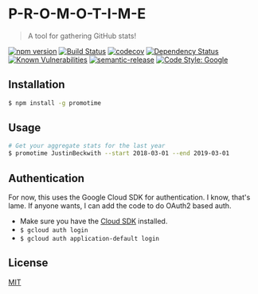 # P-R-O-M-O-T-I-M-E
> A tool for gathering GitHub stats!

[![npm version](https://img.shields.io/npm/v/promotime.svg)](https://www.npmjs.org/package/promotime)
[![Build Status](https://api.cirrus-ci.com/github/JustinBeckwith/promotime.svg)](https://cirrus-ci.com/github/JustinBeckwith/promotime)
[![codecov](https://codecov.io/gh/JustinBeckwith/promotime/branch/master/graph/badge.svg)](https://codecov.io/gh/JustinBeckwith/promotime)
[![Dependency Status](https://img.shields.io/david/JustinBeckwith/promotime.svg)](https://david-dm.org/JustinBeckwith/promotime)
[![Known Vulnerabilities](https://snyk.io/test/github/JustinBeckwith/promotime/badge.svg)](https://snyk.io/test/github/JustinBeckwith/promotime)
[![semantic-release](https://img.shields.io/badge/%20%20%F0%9F%93%A6%F0%9F%9A%80-semantic--release-e10079.svg)](https://github.com/semantic-release/semantic-release)
[![Code Style: Google](https://img.shields.io/badge/code%20style-google-blueviolet.svg)](https://github.com/google/gts)

## Installation

```sh
$ npm install -g promotime
```

## Usage

```sh
# Get your aggregate stats for the last year
$ promotime JustinBeckwith --start 2018-03-01 --end 2019-03-01
```

## Authentication
For now, this uses the Google Cloud SDK for authentication. I know, that's lame.  If anyone wants, I can add the code to do OAuth2 based auth.
- Make sure you have the [Cloud SDK](https://cloud.google.com/sdk) installed.
- `$ gcloud auth login`
- `$ gcloud auth application-default login`

## License
[MIT](LICENSE.md)
